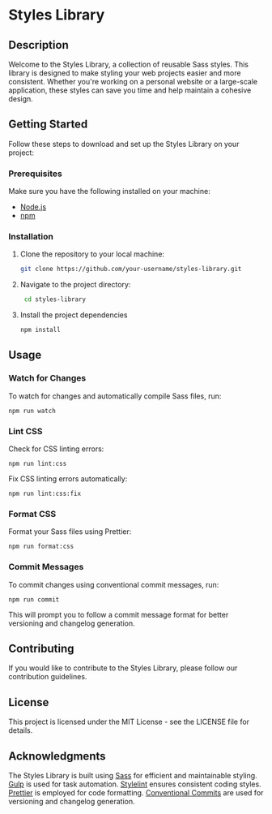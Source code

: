 # Styles Library

## Description

Welcome to the Styles Library, a collection of reusable Sass styles. This library is designed to make styling your web projects easier and more consistent. Whether you're working on a personal website or a large-scale application, these styles can save you time and help maintain a cohesive design.

## Getting Started

Follow these steps to download and set up the Styles Library on your project:

### Prerequisites

Make sure you have the following installed on your machine:

- [Node.js](https://nodejs.org/)
- [npm](https://www.npmjs.com/)

### Installation

1. Clone the repository to your local machine:

   ```bash
   git clone https://github.com/your-username/styles-library.git
   ```

2. Navigate to the project directory:

   ```bash
    cd styles-library
   ```

3. Install the project dependencies
   ```bash
   npm install
   ```

## Usage

### Watch for Changes

To watch for changes and automatically compile Sass files, run:

```
npm run watch
```

### Lint CSS

Check for CSS linting errors:

```
npm run lint:css
```

Fix CSS linting errors automatically:

```
npm run lint:css:fix
```

### Format CSS

Format your Sass files using Prettier:

```
npm run format:css
```

### Commit Messages

To commit changes using conventional commit messages, run:

```
npm run commit
```

This will prompt you to follow a commit message format for better versioning and changelog generation.

## Contributing

If you would like to contribute to the Styles Library, please follow our contribution guidelines.

## License

This project is licensed under the MIT License - see the LICENSE file for details.

## Acknowledgments

The Styles Library is built using [Sass](https://sass-lang.com/) for efficient and maintainable styling.
[Gulp](https://gulpjs.com/) is used for task automation.
[Stylelint](https://stylelint.io/) ensures consistent coding styles.
[Prettier](https://prettier.io/) is employed for code formatting.
[Conventional Commits](https://www.conventionalcommits.org/) are used for versioning and changelog generation.
